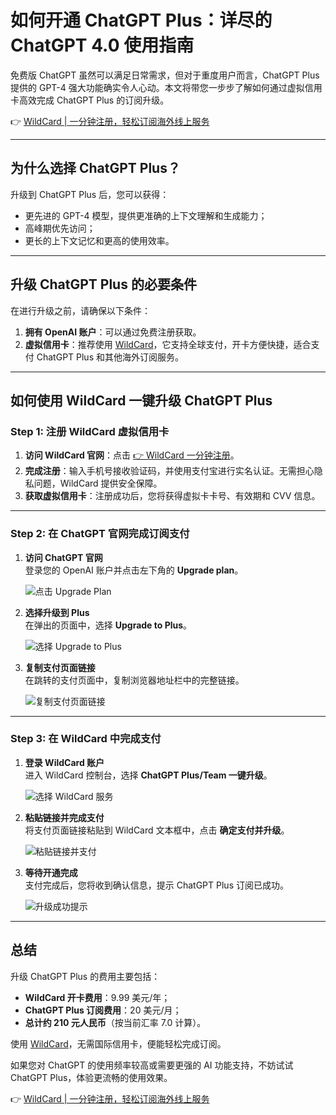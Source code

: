 # 如何开通 ChatGPT Plus：详尽的 ChatGPT 4.0 使用指南

免费版 ChatGPT 虽然可以满足日常需求，但对于重度用户而言，ChatGPT Plus 提供的 GPT-4 强大功能确实令人心动。本文将带您一步步了解如何通过虚拟信用卡高效完成 ChatGPT Plus 的订阅升级。

👉 [WildCard | 一分钟注册，轻松订阅海外线上服务](https://bit.ly/bewildcard)

---

## 为什么选择 ChatGPT Plus？

升级到 ChatGPT Plus 后，您可以获得：
- 更先进的 GPT-4 模型，提供更准确的上下文理解和生成能力；
- 高峰期优先访问；
- 更长的上下文记忆和更高的使用效率。

---

## 升级 ChatGPT Plus 的必要条件

在进行升级之前，请确保以下条件：

1. **拥有 OpenAI 账户**：可以通过免费注册获取。
2. **虚拟信用卡**：推荐使用 [WildCard](https://bit.ly/bewildcard)，它支持全球支付，开卡方便快捷，适合支付 ChatGPT Plus 和其他海外订阅服务。

---

## 如何使用 WildCard 一键升级 ChatGPT Plus

### Step 1: 注册 WildCard 虚拟信用卡

1. **访问 WildCard 官网**：点击 [👉 WildCard 一分钟注册](https://bit.ly/bewildcard)。
2. **完成注册**：输入手机号接收验证码，并使用支付宝进行实名认证。无需担心隐私问题，WildCard 提供安全保障。
3. **获取虚拟信用卡**：注册成功后，您将获得虚拟卡卡号、有效期和 CVV 信息。

---

### Step 2: 在 ChatGPT 官网完成订阅支付

1. **访问 ChatGPT 官网**  
   登录您的 OpenAI 账户并点击左下角的 **Upgrade plan**。

   ![点击 Upgrade Plan](https://cdn.jsdelivr.net/gh/CalmXM/Images/img/stepOne.png)

2. **选择升级到 Plus**  
   在弹出的页面中，选择 **Upgrade to Plus**。

   ![选择 Upgrade to Plus](https://cdn.jsdelivr.net/gh/CalmXM/Images/img/stepTwo.png)

3. **复制支付页面链接**  
   在跳转的支付页面中，复制浏览器地址栏中的完整链接。

   ![复制支付页面链接](https://cdn.jsdelivr.net/gh/CalmXM/Images/img/stepThree.png)

---

### Step 3: 在 WildCard 中完成支付

1. **登录 WildCard 账户**  
   进入 WildCard 控制台，选择 **ChatGPT Plus/Team 一键升级**。

   ![选择 WildCard 服务](https://cdn.jsdelivr.net/gh/CalmXM/Images/img/stepFour.png)

2. **粘贴链接并完成支付**  
   将支付页面链接粘贴到 WildCard 文本框中，点击 **确定支付并升级**。

   ![粘贴链接并支付](https://cdn.jsdelivr.net/gh/CalmXM/Images/img/stepFive.png)

3. **等待开通完成**  
   支付完成后，您将收到确认信息，提示 ChatGPT Plus 订阅已成功。

   ![升级成功提示](https://cdn.jsdelivr.net/gh/CalmXM/Images/img/finalResult.png)

---

## 总结

升级 ChatGPT Plus 的费用主要包括：
- **WildCard 开卡费用**：9.99 美元/年；
- **ChatGPT Plus 订阅费用**：20 美元/月；
- **总计约 210 元人民币**（按当前汇率 7.0 计算）。

使用 [WildCard](https://bit.ly/bewildcard)，无需国际信用卡，便能轻松完成订阅。

如果您对 ChatGPT 的使用频率较高或需要更强的 AI 功能支持，不妨试试 ChatGPT Plus，体验更流畅的使用效果。

👉 [WildCard | 一分钟注册，轻松订阅海外线上服务](https://bit.ly/bewildcard)
